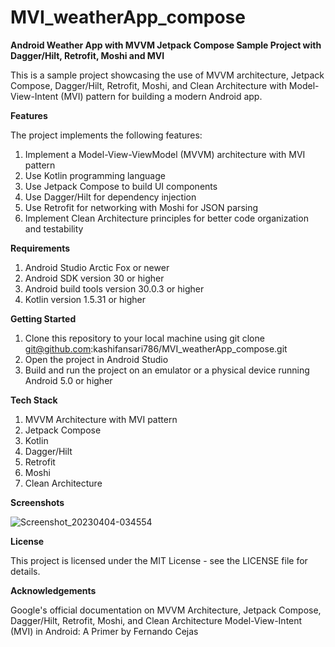 # MVI_weatherApp_compose

**Android Weather App with MVVM Jetpack Compose Sample Project with Dagger/Hilt, Retrofit, Moshi and MVI**

This is a sample project showcasing the use of MVVM architecture, Jetpack Compose, Dagger/Hilt, Retrofit, Moshi, and Clean Architecture with Model-View-Intent (MVI) pattern for building a modern Android app.

**Features**

The project implements the following features:

  1) Implement a Model-View-ViewModel (MVVM) architecture with MVI pattern
  2) Use Kotlin programming language
  3) Use Jetpack Compose to build UI components
  4) Use Dagger/Hilt for dependency injection
  5) Use Retrofit for networking with Moshi for JSON parsing
  6) Implement Clean Architecture principles for better code organization and testability
  
**Requirements**

  1) Android Studio Arctic Fox or newer
  2) Android SDK version 30 or higher
  3) Android build tools version 30.0.3 or higher
  4) Kotlin version 1.5.31 or higher
  
**Getting Started**

  1) Clone this repository to your local machine using git clone git@github.com:kashifansari786/MVI_weatherApp_compose.git
  2) Open the project in Android Studio
  3) Build and run the project on an emulator or a physical device running Android 5.0 or higher
  
**Tech Stack**

  1) MVVM Architecture with MVI pattern
  2) Jetpack Compose
  3) Kotlin
  4) Dagger/Hilt
  5) Retrofit
  6) Moshi
  7) Clean Architecture
  
**Screenshots**

![Screenshot_20230404-034554](https://user-images.githubusercontent.com/26251022/229639149-8670be63-c628-422b-8594-b7b7bd420ca9.png)

**License**

This project is licensed under the MIT License - see the LICENSE file for details.

**Acknowledgements**

Google's official documentation on MVVM Architecture, Jetpack Compose, Dagger/Hilt, Retrofit, Moshi, and Clean Architecture
Model-View-Intent (MVI) in Android: A Primer by Fernando Cejas
